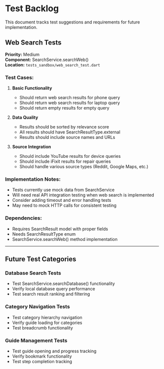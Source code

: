 # Test Backlog

This document tracks test suggestions and requirements for future implementation.

## Web Search Tests

**Priority:** Medium  
**Component:** SearchService.searchWeb()  
**Location:** `tests_sandbox/web_search_test.dart`

### Test Cases:
1. **Basic Functionality**
   - Should return web search results for phone query
   - Should return web search results for laptop query
   - Should return empty results for empty query

2. **Data Quality**
   - Results should be sorted by relevance score
   - All results should have SearchResultType.external
   - Results should include source names and URLs

3. **Source Integration**
   - Should include YouTube results for device queries
   - Should include iFixit results for repair queries
   - Should handle various source types (Reddit, Google Maps, etc.)

### Implementation Notes:
- Tests currently use mock data from SearchService
- Will need real API integration testing when web search is implemented
- Consider adding timeout and error handling tests
- May need to mock HTTP calls for consistent testing

### Dependencies:
- Requires SearchResult model with proper fields
- Needs SearchResultType enum
- SearchService.searchWeb() method implementation

---

## Future Test Categories

### Database Search Tests
- Test SearchService.searchDatabase() functionality
- Verify local database query performance
- Test search result ranking and filtering

### Category Navigation Tests
- Test category hierarchy navigation
- Verify guide loading for categories
- Test breadcrumb functionality

### Guide Management Tests
- Test guide opening and progress tracking
- Verify bookmark functionality
- Test step completion tracking